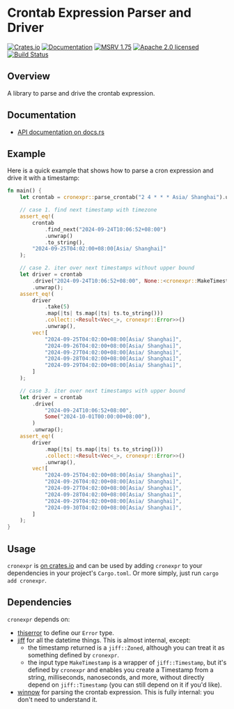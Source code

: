 # Crontab Expression Parser and Driver

[![Crates.io][crates-badge]][crates-url]
[![Documentation][docs-badge]][docs-url]
[![MSRV 1.75][msrv-badge]](https://www.whatrustisit.com)
[![Apache 2.0 licensed][license-badge]][license-url]
[![Build Status][actions-badge]][actions-url]

[crates-badge]: https://img.shields.io/crates/v/cronexpr.svg
[crates-url]: https://crates.io/crates/cronexpr
[docs-badge]: https://docs.rs/cronexpr/badge.svg
[msrv-badge]: https://img.shields.io/badge/MSRV-1.75-green?logo=rust
[docs-url]: https://docs.rs/cronexpr
[license-badge]: https://img.shields.io/crates/l/cronexpr
[license-url]: LICENSE
[actions-badge]: https://github.com/tisonkun/cronexpr/workflows/CI/badge.svg
[actions-url]:https://github.com/tisonkun/cronexpr/actions?query=workflow%3ACI

## Overview

A library to parse and drive the crontab expression.

## Documentation

* [API documentation on docs.rs](https://docs.rs/cronexpr)

## Example

Here is a quick example that shows how to parse a cron expression and drive it with a timestamp:

```rust
fn main() {
    let crontab = cronexpr::parse_crontab("2 4 * * * Asia/ Shanghai").unwrap();

    // case 1. find next timestamp with timezone
    assert_eq!(
        crontab
            .find_next("2024-09-24T10:06:52+08:00")
            .unwrap()
            .to_string(),
        "2024-09-25T04:02:00+08:00[Asia/ Shanghai]"
    );

    // case 2. iter over next timestamps without upper bound
    let driver = crontab
        .drive("2024-09-24T10:06:52+08:00", None::<cronexpr::MakeTimestamp>)
        .unwrap();
    assert_eq!(
        driver
            .take(5)
            .map(|ts| ts.map(|ts| ts.to_string()))
            .collect::<Result<Vec<_>, cronexpr::Error>>()
            .unwrap(),
        vec![
            "2024-09-25T04:02:00+08:00[Asia/ Shanghai]",
            "2024-09-26T04:02:00+08:00[Asia/ Shanghai]",
            "2024-09-27T04:02:00+08:00[Asia/ Shanghai]",
            "2024-09-28T04:02:00+08:00[Asia/ Shanghai]",
            "2024-09-29T04:02:00+08:00[Asia/ Shanghai]",
        ]
    );

    // case 3. iter over next timestamps with upper bound
    let driver = crontab
        .drive(
            "2024-09-24T10:06:52+08:00",
            Some("2024-10-01T00:00:00+08:00"),
        )
        .unwrap();
    assert_eq!(
        driver
            .map(|ts| ts.map(|ts| ts.to_string()))
            .collect::<Result<Vec<_>, cronexpr::Error>>()
            .unwrap(),
        vec![
            "2024-09-25T04:02:00+08:00[Asia/ Shanghai]",
            "2024-09-26T04:02:00+08:00[Asia/ Shanghai]",
            "2024-09-27T04:02:00+08:00[Asia/ Shanghai]",
            "2024-09-28T04:02:00+08:00[Asia/ Shanghai]",
            "2024-09-29T04:02:00+08:00[Asia/ Shanghai]",
            "2024-09-30T04:02:00+08:00[Asia/ Shanghai]",
        ]
    );
}
```

## Usage

`cronexpr` is [on crates.io](https://crates.io/crates/cronexpr) and can be used by adding `cronexpr` to your dependencies in your project's `Cargo.toml`. Or more simply, just run `cargo add cronexpr`.

## Dependencies

`cronexpr` depends on:

* [thiserror](https://docs.rs/thiserror/) to define our `Error` type.
* [jiff](https://docs.rs/jiff/) for all the datetime things. This is almost internal, except:
  * the timestamp returned is a `jiff::Zoned`, although you can treat it as something defined by `cronexpr`.
  * the input type `MakeTimestamp` is a wrapper of `jiff::Timestamp`, but it's defined by `cronexpr` and enables you create a Timestamp from a string, milliseconds, nanoseconds, and more, without directly depend on `jiff::Timestamp` (you can still depend on it if you'd like).
* [winnow](https://docs.rs/winnow/) for parsing the crontab expression. This is fully internal: you don't need to understand it.

